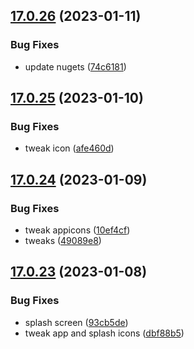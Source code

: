 ## [17.0.26](https://github.com/phandcock/GrampsView/compare/v17.0.25...v17.0.26) (2023-01-11)


### Bug Fixes

* update nugets ([74c6181](https://github.com/phandcock/GrampsView/commit/74c6181e337c7c164c8f4b2a8fd2bbe1da893113))



## [17.0.25](https://github.com/phandcock/GrampsView/compare/v17.0.24...v17.0.25) (2023-01-10)


### Bug Fixes

* tweak icon ([afe460d](https://github.com/phandcock/GrampsView/commit/afe460ddc116ed078c68f44fdec985c0924093d6))



## [17.0.24](https://github.com/phandcock/GrampsView/compare/v17.0.23...v17.0.24) (2023-01-09)


### Bug Fixes

* tweak appicons ([10ef4cf](https://github.com/phandcock/GrampsView/commit/10ef4cf01693532bef4ce22e08080bf503c5b0f1))
* tweaks ([49089e8](https://github.com/phandcock/GrampsView/commit/49089e8a2a701d7d50611d83ba827f8819f0c962))



## [17.0.23](https://github.com/phandcock/GrampsView/compare/v17.0.22...v17.0.23) (2023-01-08)


### Bug Fixes

* splash screen ([93cb5de](https://github.com/phandcock/GrampsView/commit/93cb5de8a8341125b23025f354aff191a95da73f))
* tweak app and splash icons ([dbf88b5](https://github.com/phandcock/GrampsView/commit/dbf88b5de1037aba5ca78061cab0797b27a0b547))



